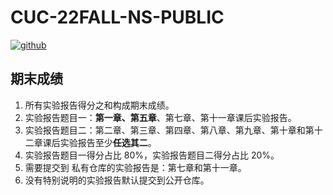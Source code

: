 # CUC-22FALL-NS-PUBLIC
[![github](https://badgen.net/badge/icon/sylvia774?icon=github&label)](https://github.com/sylvia774)

## 期末成绩

1. 所有实验报告得分之和构成期末成绩。
2. 实验报告题目一：**第一章、第五章**、第七章、第十一章课后实验报告。
3. 实验报告题目二：第二章、第三章、第四章、第八章、第九章、第十章和第十二章课后实验报告至少**任选其二**。
4. 实验报告题目一得分占比 80%，实验报告题目二得分占比 20%。
5. 需要提交到 私有仓库的实验报告是：第七章和第十一章。
6. 没有特别说明的实验报告默认提交到公开仓库。